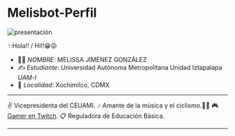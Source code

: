 # Melisbot-Perfil
![presentación](https://github.com/MelisBot/Melisbot-Perfil/assets/94079372/f42b5a5f-bd35-4e45-b50b-579dd85e03ab)

✨Hola!! / Hi!!😁😜

* 👩‍💻 *NOMBRE*: MELISSA JIMÉNEZ GONZÁLEZ 
* ✍ *Estudiante*: Universidad Autónoma Metropolitana Unidad Iztapalapa *UAM-I*
* 📍 *Localidad*: Xochimilco, CDMX

****
✌ Vicepresidenta del CEUAMI.
🎶 Amante de la música y el ciclismo.🚴‍♀️
🎮 [Gamer en Twitch](https://www.twitch.tv/melis_13). 
📋 Reguladora de Educación Básica. 

****




